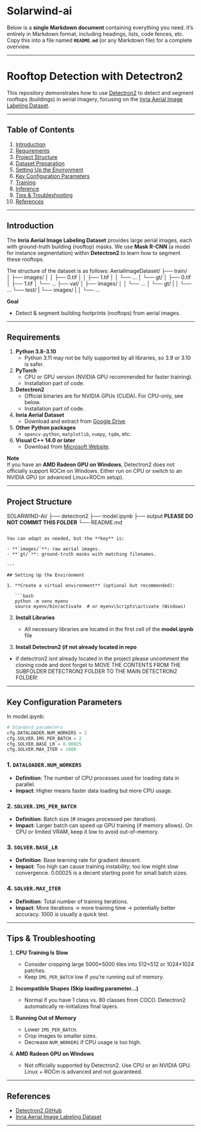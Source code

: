 # Solarwind-ai
Below is a **single Markdown document** containing everything you need. It’s entirely in Markdown format, including headings, lists, code fences, etc. Copy this into a file named **`README.md`** (or any Markdown file) for a complete overview.

---

# Rooftop Detection with Detectron2

This repository demonstrates how to use [Detectron2](https://github.com/facebookresearch/detectron2) to detect and segment rooftops (buildings) in aerial imagery, focusing on the [Inria Aerial Image Labeling Dataset](https://project.inria.fr/aerialimagelabeling/).

---

## Table of Contents

1. [Introduction](#introduction)  
2. [Requirements](#requirements)  
3. [Project Structure](#project-structure)  
4. [Dataset Preparation](#dataset-preparation)  
5. [Setting Up the Environment](#setting-up-the-environment)  
6. [Key Configuration Parameters](#key-configuration-parameters)  
7. [Training](#training)  
8. [Inference](#inference)  
9. [Tips & Troubleshooting](#tips--troubleshooting)  
10. [References](#references)

---

## Introduction

The **Inria Aerial Image Labeling Dataset** provides large aerial images, each with ground-truth building (rooftop) masks. We use **Mask R-CNN** (a model for instance segmentation) within **Detectron2** to learn how to segment these rooftops.

The structure of the dataset is as follows:
AerialImageDataset/
├── train/<br>
│   ├── images/
│   │   ├── 0.tif
│   │   ├── 1.tif
│   │   └── ...
│   └── gt/
│       ├── 0.tif
│       ├── 1.tif
│       └── ...
├── val/
│   ├── images/
│   │   └── ...
│   └── gt/
|   │   └── ...
└── test/
|   └── images/
|   │   └── ...

**Goal**  
- Detect & segment building footprints (rooftops) from aerial images.  

---

## Requirements

1. **Python 3.8-3.10**  
   - Python 3.11 may not be fully supported by all libraries, so 3.9 or 3.10 is safer.
2. **PyTorch**  
   - CPU or GPU version (NVIDIA GPU recommended for faster training).
   - Installation part of code.
3. **Detectron2**  
   - Official binaries are for NVIDIA GPUs (CUDA). For CPU-only, see below.
   - Installation part of code.
4. **Inria Aerial Dataset**  
   - Download and extract from [Google Drive](https://drive.google.com/drive/folders/1uM0dbL6uy0khDwD17VB70J8aOWIigQBm?usp=drive_link).
5. **Other Python packages**  
   - `opencv-python`, `matplotlib`, `numpy`, `tqdm`, etc.
6. **Visual C++ 14.0 or later**
   - Download from [Microsoft Website](https://visualstudio.microsoft.com/visual-cpp-build-tools/).

**Note**  
If you have an **AMD Radeon GPU on Windows**, Detectron2 does not officially support ROCm on Windows. Either run on CPU or switch to an NVIDIA GPU (or advanced Linux+ROCm setup).

---

## Project Structure

SOLARWIND-AI/
├── detectron2
├── model.ipynb
├── output **PLEASE DO NOT COMMIT THIS FOLDER** 
└── README.md
```

You can adapt as needed, but the **key** is:

- **`images/`**: raw aerial images.  
- **`gt/`**: ground-truth masks with matching filenames.

---

## Setting Up the Environment

1. **Create a virtual environment** (optional but recommended):

   ```bash
   python -m venv myenv
   source myenv/bin/activate  # or myenv\Scripts\activate (Windows)
   ```

2. **Install Libraries** 
   - All necessary libraries are located in the first cell of the **model.ipynb** file

 3. **Install Detectron2 (if not already located in repo**  
   - if detectron2 isnt already located in the project please uncomment the cloning code and dont forget to MOVE THE CONTENTS FROM THE SUBFOLDER DETECTRON2 FOLDER TO THE MAIN DETECTRON2 FOLDER!
---

## Key Configuration Parameters

In model.ipynb:

```python
# Standard parameters
cfg.DATALOADER.NUM_WORKERS = 2
cfg.SOLVER.IMS_PER_BATCH = 2
cfg.SOLVER.BASE_LR = 0.00025
cfg.SOLVER.MAX_ITER = 1000
```

### 1. `DATALOADER.NUM_WORKERS`
- **Definition**: The number of CPU processes used for loading data in parallel.  
- **Impact**: Higher means faster data loading but more CPU usage.

### 2. `SOLVER.IMS_PER_BATCH`
- **Definition**: Batch size (# images processed per iteration).  
- **Impact**: Larger batch can speed up GPU training (if memory allows). On CPU or limited VRAM, keep it low to avoid out-of-memory.

### 3. `SOLVER.BASE_LR`
- **Definition**: Base learning rate for gradient descent.  
- **Impact**: Too high can cause training instability; too low might slow convergence. 0.00025 is a decent starting point for small batch sizes.

### 4. `SOLVER.MAX_ITER`
- **Definition**: Total number of training iterations.  
- **Impact**: More iterations → more training time → potentially better accuracy. 1000 is usually a quick test.

---

## Tips & Troubleshooting

1. **CPU Training Is Slow**  
   - Consider cropping large 5000×5000 tiles into 512×512 or 1024×1024 patches.  
   - Keep `IMS_PER_BATCH` low if you’re running out of memory.
2. **Incompatible Shapes (Skip loading parameter...)**  
   - Normal if you have 1 class vs. 80 classes from COCO. Detectron2 automatically re-initializes final layers.
3. **Running Out of Memory**  
   - Lower `IMS_PER_BATCH`.  
   - Crop images to smaller sizes.  
   - Decrease `NUM_WORKERS` if CPU usage is too high.

4. **AMD Radeon GPU on Windows**  
   - Not officially supported by Detectron2. Use CPU or an NVIDIA GPU. Linux + ROCm is advanced and not guaranteed.

---

## References

- [Detectron2 GitHub](https://github.com/facebookresearch/detectron2)  
- [Inria Aerial Image Labeling Dataset](https://project.inria.fr/aerialimagelabeling/)  

---
